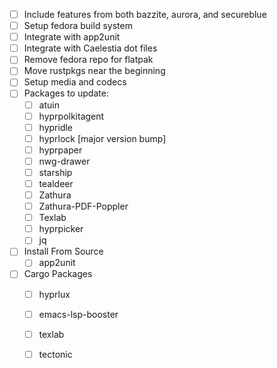 - [ ] Include features from both bazzite, aurora, and secureblue
- [ ] Setup fedora build system
- [ ] Integrate with app2unit
- [ ] Integrate with Caelestia dot files
- [ ] Remove fedora repo for flatpak
- [ ] Move rustpkgs near the beginning
- [ ] Setup media and codecs
- [ ] Packages to update:
  - [ ] atuin
  - [ ] hyprpolkitagent
  - [ ] hypridle
  - [ ] hyprlock [major version bump]
  - [ ] hyprpaper
  - [ ] nwg-drawer
  - [ ] starship
  - [ ] tealdeer
  - [ ] Zathura
  - [ ] Zathura-PDF-Poppler
  - [ ] Texlab
  - [ ] hyprpicker
  - [ ] jq
- [ ] Install From Source
  - [ ] app2unit
- [ ] Cargo Packages
  - [ ] hyprlux
  - [ ] emacs-lsp-booster
  - [ ] texlab
  - [ ] tectonic


